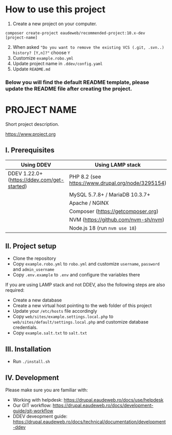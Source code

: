 # How to use this project

1. Create a new project on your computer.

```
composer create-project eaudeweb/recommended-project:10.x-dev [project-name]
```

2. When asked `"Do you want to remove the existing VCS (.git, .svn..) history? [Y,n]?"` choose `Y`
3. Customize `example.robo.yml`
4. Update project name in `.ddev/config.yaml`
5. Update `README.md`

### Below you will find the default README template, please update the README file after creating the project.

# PROJECT NAME

Short project description.

https://www.project.org

## I. Prerequisites

| Using DDEV                                   | Using LAMP stack                                  |
|----------------------------------------------|---------------------------------------------------|
| DDEV 1.22.0+ (https://ddev.com/get-started)  | PHP 8.2 (see https://www.drupal.org/node/3295154) |
|                                              | MySQL 5.7.8+ / MariaDB 10.3.7+                    |
|                                              | Apache / NGINX                                    |
|                                              | Composer (https://getcomposer.org)                |
|                                              | NVM (https://github.com/nvm-sh/nvm)               |
|                                              | Node.js 18 (run `nvm use 18`)                     |

## II. Project setup

* Clone the repository
* Copy `example.robo.yml` to `robo.yml` and customize `username`, `password` and `admin_username`
* Copy `.env.example` to `.env` and configure the variables there

If you are using LAMP stack and not DDEV, also the following steps are also required:

* Create a new database
* Create a new virtual host pointing to the web folder of this project
* Update your `/etc/hosts` file accordingly
* Copy `web/sites/example.settings.local.php` to `web/sites/default/settings.local.php` and customize database credentials.
* Copy `example.salt.txt` to `salt.txt`

## III. Installation

* Run `./install.sh`

## IV. Development

Please make sure you are familiar with:
* Working with helpdesk: https://drupal.eaudeweb.ro/docs/use/helpdesk
* Our GIT workflow: https://drupal.eaudeweb.ro/docs/development-guide/git-workflow
* DDEV deveopment guide: https://drupal.eaudeweb.ro/docs/technical/documentation/development-ddev